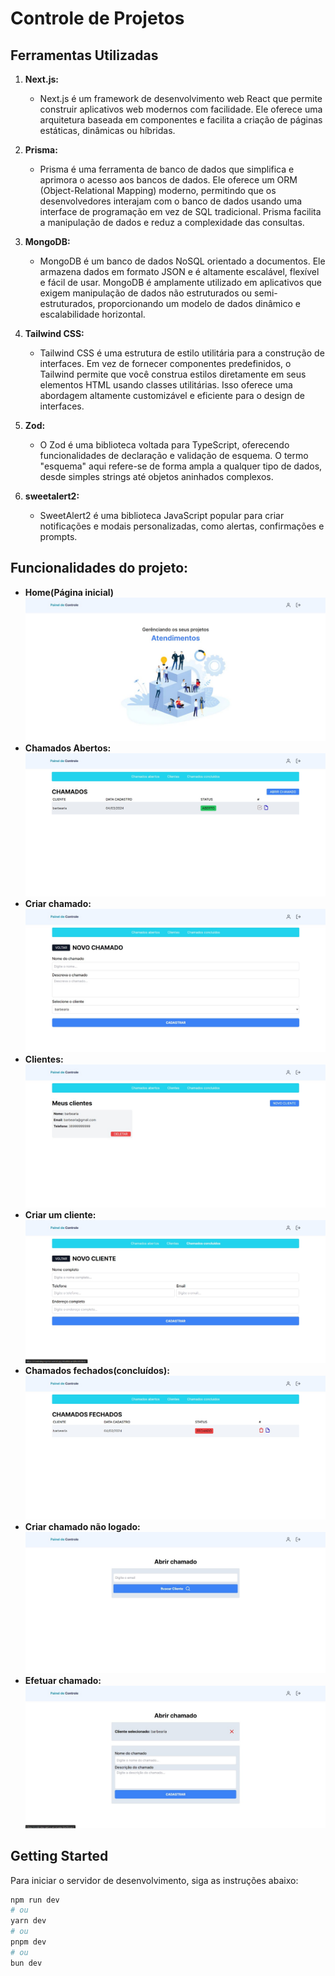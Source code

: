 # Controle de Projetos

## Ferramentas Utilizadas

1. **Next.js:**
   - Next.js é um framework de desenvolvimento web React que permite construir aplicativos web modernos com facilidade. Ele oferece uma arquitetura baseada em componentes e facilita a criação de páginas estáticas, dinâmicas ou híbridas.
2. **Prisma:**
   - Prisma é uma ferramenta de banco de dados que simplifica e aprimora o acesso aos bancos de dados. Ele oferece um ORM (Object-Relational Mapping) moderno, permitindo que os desenvolvedores interajam com o banco de dados usando uma interface de programação em vez de SQL tradicional. Prisma facilita a manipulação de dados e reduz a complexidade das consultas.

3. **MongoDB:**
   - MongoDB é um banco de dados NoSQL orientado a documentos. Ele armazena dados em formato JSON e é altamente escalável, flexível e fácil de usar. MongoDB é amplamente utilizado em aplicativos que exigem manipulação de dados não estruturados ou semi-estruturados, proporcionando um modelo de dados dinâmico e escalabilidade horizontal.

4. **Tailwind CSS:**
   - Tailwind CSS é uma estrutura de estilo utilitária para a construção de interfaces. Em vez de fornecer componentes predefinidos, o Tailwind permite que você construa estilos diretamente em seus elementos HTML usando classes utilitárias. Isso oferece uma abordagem altamente customizável e eficiente para o design de interfaces.

5. **Zod:**
   - O Zod é uma biblioteca voltada para TypeScript, oferecendo funcionalidades de declaração e validação de esquema. O termo "esquema" aqui refere-se de forma ampla a qualquer tipo de dados, desde simples strings até objetos aninhados complexos.

6. **sweetalert2:**
   - SweetAlert2 é uma biblioteca JavaScript popular para criar notificações e modais personalizadas, como alertas, confirmações e prompts. 

## Funcionalidades do projeto:
  - **Home(Página inicial)**
   ![Home](public/home.jpg)
  - **Chamados Abertos:**
   ![Chamados abertos](public/chamadosAbertos.jpg)
  - **Criar chamado:**
   ![Home](public/criarChamado.jpg)
  - **Clientes:**
   ![Clientes](public/clientes.jpg)
  - **Criar um cliente:**
   ![Criar cliente](public/criarClientes.jpg)
  - **Chamados fechados(concluídos):**
   ![chamados concluídos](public/chamadosFechados.jpg)
  - **Criar chamado não logado:**
   ![Home](public/chamadoSemEstarLogado.jpg)
  - **Efetuar chamado:**
   ![Home](public/criarChamadoNaoLogado.jpg)

## Getting Started

Para iniciar o servidor de desenvolvimento, siga as instruções abaixo:

```bash
npm run dev
# ou
yarn dev
# ou
pnpm dev
# ou
bun dev
